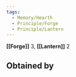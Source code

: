 ```yaml
---
tags:
  - Memory/Hearth
  - Principle/Forge
  - Principle/Lantern
---
```


**[[Forge]]** 3, **[[Lantern]]** 2

## Obtained by
